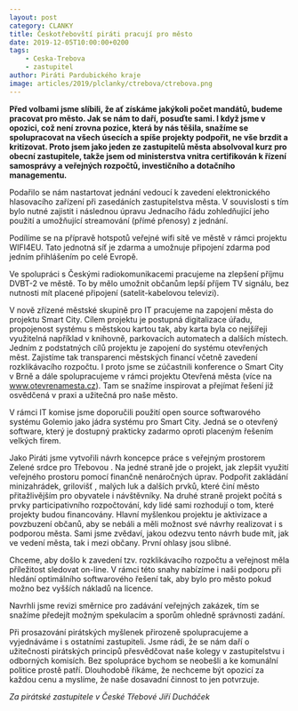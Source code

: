```yaml
---
layout: post
category: CLANKY
title: Českotřebovští piráti pracují pro město
date: 2019-12-05T10:00:00+0200
tags: 
    - Ceska-Trebova
    - zastupitel
author: Piráti Pardubického kraje
image: articles/2019/plclanky/ctrebova/ctrebova.png
---
```


**Před volbami jsme slíbili, že ať získáme jakýkoli počet mandátů, budeme pracovat pro město. Jak se nám to daří, posuďte sami. I když jsme v opozici, což není zrovna pozice, která by nás těšila, snažíme se spolupracovat na všech úsecích a spíše projekty podpořit, ne vše brzdit a kritizovat. Proto jsem jako jeden ze zastupitelů města absolvoval kurz pro obecní zastupitele, takže jsem od ministerstva vnitra certifikován k řízení samosprávy a veřejných rozpočtů, investičního a dotačního managementu.**

 
Podařilo se nám nastartovat jednání vedoucí k zavedení elektronického hlasovacího zařízení při zasedáních zastupitelstva města. V souvislosti s tím bylo nutné zajistit i následnou úpravu Jednacího řádu zohledňující jeho použití a umožňující streamování (přímé přenosy) z jednání.


Podílíme se na přípravě hotspotů veřejné wifi sítě ve městě v rámci projektu WIFI4EU. Tato jednotná síť je zdarma a umožnuje připojení zdarma pod jedním přihlášením po celé Evropě.


Ve spolupráci s Českými radiokomunikacemi pracujeme na zlepšení příjmu DVBT-2 ve městě. To by mělo umožnit občanům lepší příjem TV signálu, bez nutnosti mít placené připojení (satelit-kabelovou televizi).


V nově zřízené městské skupině pro IT pracujeme na zapojení města do projektu Smart City. Cílem projektu je postupná digitalizace úřadu, propojenost systému s městskou kartou tak, aby karta byla co nejšířeji využitelná například v knihovně, parkovacích automatech a dalších místech. Jedním z podstatných cílů projektu je zapojení do systému otevřených měst. Zajistíme tak transparenci městských financí včetně zavedení rozklikávacího rozpočtu. I proto jsme se zúčastnili konference o Smart City v Brně a dále spolupracujeme v rámci projektu Otevřená města (více na www.otevrenamesta.cz). Tam se snažíme inspirovat a přejímat řešení již osvědčená v praxi a užitečná pro naše město.


V rámci IT komise jsme doporučili použití open source softwarového systému Golemio jako jádra systému pro Smart City. Jedná se o otevřený software, který je dostupný prakticky zadarmo oproti placeným řešením velkých firem.


Jako Piráti jsme vytvořili návrh koncepce práce s veřejným prostorem Zelené srdce pro Třebovou . Na jedné straně jde o projekt, jak zlepšit využití veřejného  prostoru pomocí finančně nenáročných úprav. Podpořit zakládání minizahrádek, grilovišť , malých luk a dalších prvků, které činí město přitažlivějším pro obyvatele i návštěvníky. Na druhé straně projekt počítá s prvky participativního rozpočtování, kdy lidé sami rozhodují o tom, které projekty budou financovány. Hlavní myšlenkou projektu je aktivizace a povzbuzení občanů, aby se nebáli a měli možnost své návrhy realizovat i s podporou města. Sami jsme zvědaví, jakou odezvu tento návrh bude mít, jak ve vedení města, tak i mezi občany. První ohlasy jsou slibné.


Chceme, aby došlo k zavedení tzv. rozklikávacího rozpočtu a veřejnost měla příležitost sledovat on-line. V rámci této snahy nabízíme i naši podporu při hledání optimálního softwarového řešení tak, aby bylo pro město pokud možno bez vyšších nákladů na licence.


Navrhli jsme revizi směrnice pro zadávání veřejných zakázek, tím se snažíme předejít možným spekulacím a sporům ohledně správnosti zadání.


Při  prosazování pirátských myšlenek přirozeně spolupracujeme a vyjednáváme i s ostatními zastupiteli. Jsme rádi, že se nám daří o užitečnosti pirátských principů přesvědčovat naše kolegy v zastupitelstvu i odborných komisích. Bez spolupráce bychom se neobešli a ke komunální politice prostě patří. Dlouhodobě říkáme, že nechceme být opozicí za každou cenu a myslíme, že naše dosavadní činnost to jen potvrzuje.


*Za pirátské zastupitele v České Třebové 
Jiří Ducháček*


